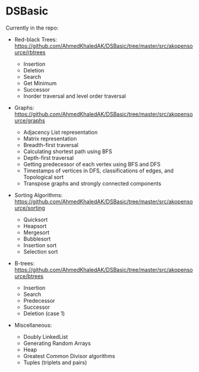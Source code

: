 # DSBasic

Currently in the repo:
* Red-black Trees: https://github.com/AhmedKhaledAK/DSBasic/tree/master/src/akopensource/rbtrees
  * Insertion
  * Deletion
  * Search
  * Get Minimum
  * Successor
  * Inorder traversal and level order traversal
  
* Graphs: https://github.com/AhmedKhaledAK/DSBasic/tree/master/src/akopensource/graphs
  * Adjacency List representation
  * Matrix representation
  * Breadth-first traversal
  * Calculating shortest path using BFS
  * Depth-first traversal
  * Getting predecessor of each vertex using BFS and DFS
  * Timestamps of vertices in DFS, classifications of edges, and Topological sort
  * Transpose graphs and strongly connected components
  
* Sorting Algorithms: https://github.com/AhmedKhaledAK/DSBasic/tree/master/src/akopensource/sorting
  * Quicksort
  * Heapsort
  * Mergesort
  * Bubblesort
  * Insertion sort
  * Selection sort
  
* B-trees: https://github.com/AhmedKhaledAK/DSBasic/tree/master/src/akopensource/btrees
  * Insertion
  * Search
  * Predecessor
  * Successor
  * Deletion (case 1)
  
* Miscellaneous:
  * Doubly LinkedList
  * Generating Random Arrays
  * Heap
  * Greatest Common Divisor algorithms
  * Tuples (triplets and pairs)
